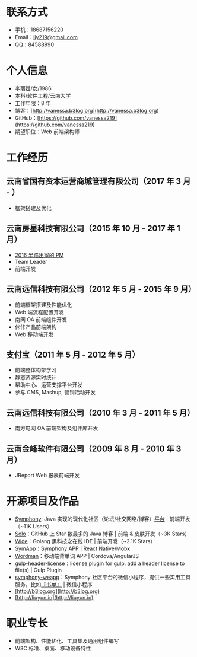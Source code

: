 # 联系方式

* 手机：18687156220
* Email：lly219@gmail.com
* QQ：84588990

# 个人信息

* 李丽媛/女/1986
* 本科/软件工程/云南大学
* 工作年限：8 年
* 博客：[http://vanessa.b3log.org](http://vanessa.b3log.org)
* GitHub：[https://github.com/vanessa219](https://github.com/vanessa219)
* 期望职位：Web 前端架构师

# 工作经历

## 云南省国有资本运营商城管理有限公司（2017 年 3 月 - ）

* 框架搭建及优化

## 云南房星科技有限公司（2015 年 10 月 - 2017 年 1 月）

* [2016 半路出家的 PM](https://hacpai.com/article/1485104264974)
* Team Leader
* 前端开发

## 云南远信科技有限公司（2012 年 5 月 - 2015 年 9 月）

* 前端框架搭建及性能优化
* Web 端流程配置开发
* 南网 OA 前端组件开发
* 侎佧产品前端架构
* Web 移动端开发

## 支付宝（2011 年 5 月 - 2012 年 5 月）

* 前端整体构架学习
* 静态资源实时统计
* 帮助中心、运营支撑平台开发
* 参与 CMS, Mashup, 营销活动开发

## 云南远信科技有限公司（2010 年 3 月 - 2011 年 5 月）

* 南方电网 OA 前端架构及组件库开发

## 云南金峰软件有限公司（2009 年 8 月 - 2010 年 3 月）

* JReport Web 报表前端开发

# 开源项目及作品

* [Symphony](https://github.com/b3log/symphony): Java 实现的现代化社区（论坛/社交网络/博客）[平台](https://hacpai.com) | 前端开发（~11K Users）
* [Solo](https://github.com/b3log/b3log-solo)：GitHub 上 Star 数最多的 Java 博客 | 前端 & 皮肤开发（~3K Stars）
* [Wide](https://github.com/b3log/wide)：Golang 黑科技之在线 IDE | 前端开发（~2.1K Stars）
* [SymApp](https://github.com/b3log/symapp)：Symphony APP | React Native/Mobx 
* [Wordman](https://github.com/b3log/b3log-wordman)：移动端背单词 APP | Cordova/AngularJS 
* [gulp-header-license](https://github.com/Vanessa219/gulp-header-license)：license plugin for gulp. add a header license to file(s) | Gulp Plugin
* [symphony-weapp](https://github.com/b3log/symphony-weapp)：Symphony 社区平台的微信小程序，提供一些实用工具服务，比如[『书单』]( https://hacpai.com/tag/book_share) | 微信小程序
* [http://b3log.org](http://b3log.org)
* [http://liuyun.io](http://liuyun.io)

# 职业专长

* 前端架构、性能优化、工具集及通用组件编写
* W3C 标准、桌面、移动设备特性
